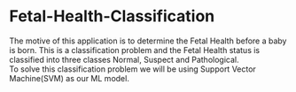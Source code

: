 # Fetal-Health-Classification
The motive of this application is to determine the Fetal Health before a baby is born. This is a classification problem and the Fetal Health status is classified into three classes Normal, Suspect and Pathological.  
To solve this classification problem we will be using Support Vector Machine(SVM) as our ML model.
